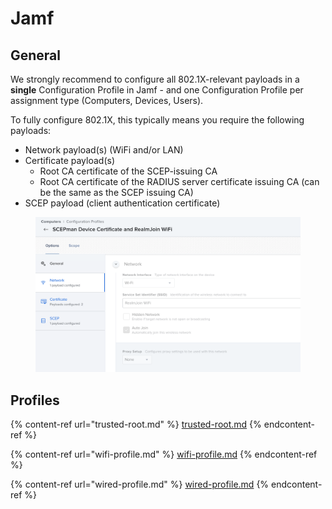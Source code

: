 # Jamf

## General

We strongly recommend to configure all 802.1X-relevant payloads in a **single** Configuration Profile in Jamf - and one Configuration Profile per assignment type (Computers, Devices, Users).&#x20;

To fully configure 802.1X, this typically means you require the following payloads:

* Network payload(s) (WiFi and/or LAN)
* Certificate payload(s)
  * Root CA certificate of the SCEP-issuing CA
  * Root CA certificate of the RADIUS server certificate issuing CA (can be the same as the SCEP issuing CA)
* SCEP payload (client authentication certificate)

<figure><img src="../../.gitbook/assets/image (12) (1).png" alt=""><figcaption></figcaption></figure>

## Profiles

{% content-ref url="trusted-root.md" %}
[trusted-root.md](trusted-root.md)
{% endcontent-ref %}

{% content-ref url="wifi-profile.md" %}
[wifi-profile.md](wifi-profile.md)
{% endcontent-ref %}

{% content-ref url="wired-profile.md" %}
[wired-profile.md](wired-profile.md)
{% endcontent-ref %}
